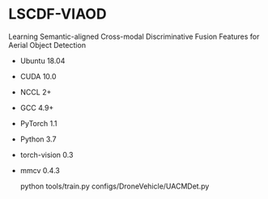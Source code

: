 # LSCDF-VIAOD
Learning Semantic-aligned Cross-modal Discriminative Fusion Features for Aerial Object Detection




- Ubuntu 18.04
- CUDA 10.0
- NCCL 2+
- GCC 4.9+
- PyTorch 1.1
- Python 3.7
- torch-vision 0.3
- mmcv 0.4.3


  python tools/train.py configs/DroneVehicle/UACMDet.py
